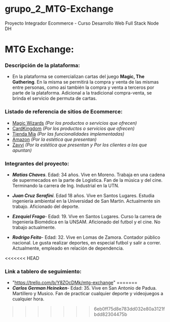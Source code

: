 # grupo_2_MTG-Exchange
Proyecto Integrador Ecommerce - Curso Desarrollo Web Full Stack Node DH

# MTG Exchange:
### Descripción de la plataforma:
- En la plataforma se comercializan cartas del juego **Magic, The Gathering**. En la misma se permitirá la compra y venta de las mismas entre personas, como asi también la compra y venta a terceros por parte de la plataforma.
Adicional a la tradicional compra-venta, se brinda el servicio de permuta de cartas.

### Listado de referencia de sitios de Ecommerce:
- [Magic Wizards](https://magic.wizards.com/) _(Por los productos o servicios que ofrecen)_
- [CardKingdom](https://www.cardkingdom.com/) _(Por los productos o servicios que ofrecen)_
- [Tienda Mia](https://tiendamia.com/ar) _(Por las funcionalidades implementadas)_
- [Amazon](https://www.amazon.com/) _(Por la estética que presentan)_
- [Zavvi](https://www.zavvi.es/) _(Por la estética que presentan y Por los clientes a los que apuntan)_


### Integrantes del proyecto:
- _**Matias Chaves**_. Edad: 34 años. Vive en Moreno. Trabaja en una cadena de supermecados en la parte de Logistica. Fan de la música y del cine. Terminando la carrera de Ing. Industrial en la UTN.

- _**Juan Cruz Serafini**_. Edad 18 años. Vive en Santos Lugares. Estudia ingenieria ambiental en la Universidad de San Martin. Actualmente sin trabajo. Aficionado del deporte. 

- _**Ezequiel Fraga**_- Edad: 19. Vive en Santos Lugares. Curso la carrera de Ingeniería Biomédica en la UNSAM. Aficionado del futbol y el cine. No trabajo actualmente.

- _**Rodrigo Feito**_- Edad: 32. Vive en Lomas de Zamora. Contador público nacional. Le gusta realizar deportes, en especial futbol y salir a correr. Actualmente, empleado en relación de dependencia.

<<<<<<< HEAD
### Link a tablero de seguimiento:

- "https://trello.com/b/Y8ZOcDMk/mtg-exchange"
=======
- _**Carlos German Heineken**_- Edad: 35. Vive en San Antonio de Padua. Martillero y Musico. Fan de practicar cualquier deporte y videojuegos a cualquier hora. 
>>>>>>> 6eb0ff75d8e783dd032e80a3121fbdd82304475b

